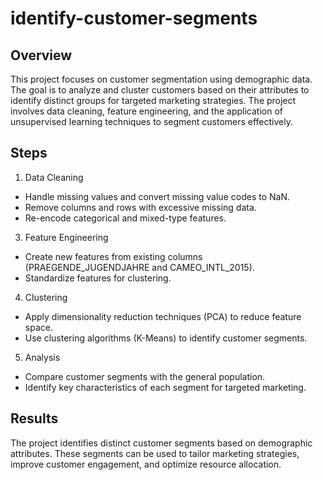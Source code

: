 # identify-customer-segments
## Overview
This project focuses on customer segmentation using demographic data. The goal is to analyze and cluster customers based on their attributes to identify distinct groups for targeted marketing strategies. The project involves data cleaning, feature engineering, and the application of unsupervised learning techniques to segment customers effectively.

## Steps
1. Data Cleaning
  - Handle missing values and convert missing value codes to NaN.
  - Remove columns and rows with excessive missing data.
  - Re-encode categorical and mixed-type features.
3. Feature Engineering
  - Create new features from existing columns (PRAEGENDE_JUGENDJAHRE and CAMEO_INTL_2015).
  - Standardize features for clustering.
4. Clustering
  - Apply dimensionality reduction techniques (PCA) to reduce feature space.
  - Use clustering algorithms (K-Means) to identify customer segments.
5. Analysis
  - Compare customer segments with the general population.
  - Identify key characteristics of each segment for targeted marketing.
## Results
The project identifies distinct customer segments based on demographic attributes. These segments can be used to tailor marketing strategies, improve customer engagement, and optimize resource allocation.

